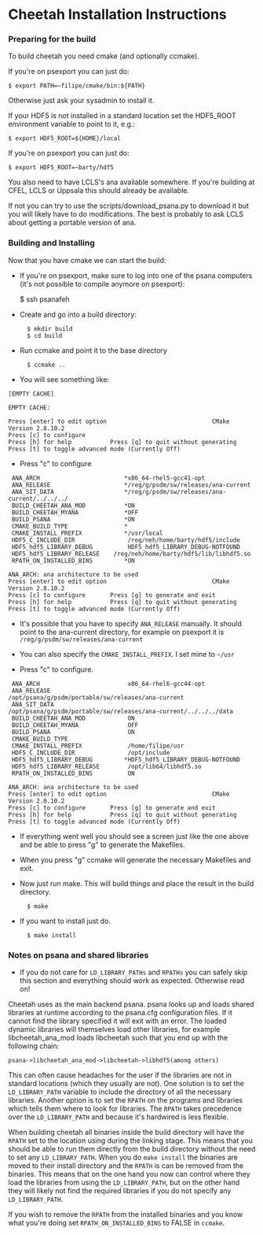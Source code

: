 # Cheetah Installation Instructions

### Preparing for the build

To build cheetah you need cmake (and optionally ccmake). 

If you're on psexport you can just do:

    $ export PATH=~filipe/cmake/bin:${PATH}


Otherwise just ask your sysadmin to install it.

If your HDF5 is not installed in a standard location set the
HDF5_ROOT environment variable to point to it, e.g.:

    $ export HDF5_ROOT=${HOME}/local

If you're on psexport you can just do:

    $ export HDF5_ROOT=~barty/hdf5


You also need to have LCLS's ana available somewhere. If you're building 
at CFEL, LCLS or Uppsala this should already be available. 

If not you can try to use the scripts/download_psana.py to download it 
but you will likely have to do modifications. The best is probably to 
ask LCLS about getting a portable version of ana.



### Building and Installing

Now that you have cmake we can start the build:

- If you're on psexport, make sure to log into one of the psana computers (it's not possible to compile anymore on psexport):

	$ ssh psanafeh

- Create and go into a build directory:

        $ mkdir build
        $ cd build
 
- Run ccmake and point it to the base directory

        $ ccmake ..

- You will see something like:

~~~~~~~~~~~~~~~~~~~~~~~~~~~~~~~~~~~~~~~~~~~~~~~~~~~~~~~~~~~~~~~~~~~~~~~~~~~~~~~
[EMPTY CACHE]

EMPTY CACHE:

Press [enter] to edit option                              CMake Version 2.8.10.2
Press [c] to configure
Press [h] for help           Press [q] to quit without generating
Press [t] to toggle advanced mode (Currently Off)
~~~~~~~~~~~~~~~~~~~~~~~~~~~~~~~~~~~~~~~~~~~~~~~~~~~~~~~~~~~~~~~~~~~~~~~~~~~~~~~

- Press "c" to configure

~~~~~~~~~~~~~~~~~~~~~~~~~~~~~~~~~~~~~~~~~~~~~~~~~~~~~~~~~~~~~~~~~~~~~~~~~~~~~~~
 ANA_ARCH                        *x86_64-rhel5-gcc41-opt                       
 ANA_RELEASE                     */reg/g/psdm/sw/releases/ana-current          
 ANA_SIT_DATA                    */reg/g/psdm/sw/releases/ana-current/../../../
 BUILD_CHEETAH_ANA_MOD           *ON                                           
 BUILD_CHEETAH_MYANA             *OFF                                          
 BUILD_PSANA                     *ON                                           
 CMAKE_BUILD_TYPE                *                                             
 CMAKE_INSTALL_PREFIX            */usr/local                                   
 HDF5_C_INCLUDE_DIR               /reg/neh/home/barty/hdf5/include             
 HDF5_hdf5_LIBRARY_DEBUG          HDF5_hdf5_LIBRARY_DEBUG-NOTFOUND             
 HDF5_hdf5_LIBRARY_RELEASE	  /reg/neh/home/barty/hdf5/lib/libhdf5.so      
 RPATH_ON_INSTALLED_BINS         *ON                                           

ANA_ARCH: ana architecture to be used                                           
Press [enter] to edit option                              CMake Version 2.8.10.2
Press [c] to configure       Press [g] to generate and exit
Press [h] for help           Press [q] to quit without generating
Press [t] to toggle advanced mode (Currently Off)
~~~~~~~~~~~~~~~~~~~~~~~~~~~~~~~~~~~~~~~~~~~~~~~~~~~~~~~~~~~~~~~~~~~~~~~~~~~~~~~

- It's possible that you have to specify `ANA_RELEASE` manually. It should
point to the ana-current directory, for example on psexport it is 
`/reg/g/psdm/sw/releases/ana-current`

- You can also specify the `CMAKE_INSTALL_PREFIX`. I set mine to `~/usr`

- Press "c" to configure. 

~~~~~~~~~~~~~~~~~~~~~~~~~~~~~~~~~~~~~~~~~~~~~~~~~~~~~~~~~~~~~~~~~~~~~~~~~~~~~~~
 ANA_ARCH                         x86_64-rhel6-gcc44-opt                       
 ANA_RELEASE                      /opt/psana/g/psdm/portable/sw/releases/ana-current
 ANA_SIT_DATA                     /opt/psana/g/psdm/portable/sw/releases/ana-current/../../../data
 BUILD_CHEETAH_ANA_MOD            ON                                           
 BUILD_CHEETAH_MYANA              OFF                                          
 BUILD_PSANA                      ON                                           
 CMAKE_BUILD_TYPE                                                              
 CMAKE_INSTALL_PREFIX             /home/filipe/usr                             
 HDF5_C_INCLUDE_DIR               /opt/include                                 
 HDF5_hdf5_LIBRARY_DEBUG         *HDF5_hdf5_LIBRARY_DEBUG-NOTFOUND             
 HDF5_hdf5_LIBRARY_RELEASE        /opt/lib64/libhdf5.so                        
 RPATH_ON_INSTALLED_BINS          ON                                           

ANA_ARCH: ana architecture to be used                                           
Press [enter] to edit option                              CMake Version 2.8.10.2
Press [c] to configure       Press [g] to generate and exit
Press [h] for help           Press [q] to quit without generating
Press [t] to toggle advanced mode (Currently Off)
~~~~~~~~~~~~~~~~~~~~~~~~~~~~~~~~~~~~~~~~~~~~~~~~~~~~~~~~~~~~~~~~~~~~~~~~~~~~~~~

- If everything went well you should see a screen just like the one above and be able to press "g" to generate the Makefiles.

- When you press "g" ccmake will generate the necessary Makefiles and exit.

- Now just run make. This will build things and place the result in the
build directory.

        $ make

- If you want to install just do.

        $ make install

### Notes on psana and shared libraries

- If you do not care for `LD_LIBRARY_PATHs` and `RPATHs` you can safely skip 
this section and everything should work as expected. Otherwise read on! 

Cheetah uses as the main backend psana. psana looks up and loads shared 
libraries at runtime according to the psana.cfg configuration files. If 
it cannot find the library specified it will exit with an error. The 
loaded dynamic libraries will themselves load other libraries, for 
example libcheetah_ana_mod loads libcheetah such that you end up with 
the following chain:

    psana->libcheetah_ana_mod->libcheetah->libhdf5(among others)

This can often cause headaches for the user if the libraries are not in 
standard locations (which they usually are not). One solution is to set
the `LD_LIBRARY_PATH` variable to include the directory of all the 
necessary libraries. Another option is to set the `RPATH` on the programs 
and libraries which tells them where to look for libraries. The `RPATH` 
takes precedence over the `LD_LIBRARY_PATH` and because it's hardwired
is less flexible.

When building cheetah all binaries inside the build directory will 
have the `RPATH` set to the location using during the linking stage. This 
means that you should be able to run them directly from the build 
directory without the need to set any `LD_LIBRARY_PATH`.
When you do `make install` the binaries are moved to their install 
directory and the `RPATH` is can be removed from the binaries. This 
means that on the one hand you now can control where they load the libraries from 
using the `LD_LIBRARY_PATH`, but on the other hand they will likely not 
find the required libraries if you do not specify any `LD_LIBRARY_PATH`.

If you wish to remove the `RPATH` from the installed binaries and you 
know what you're doing set `RPATH_ON_INSTALLED_BINS` to FALSE in 
`ccmake`.
